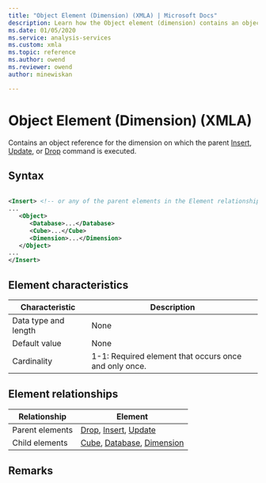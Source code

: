 ```yaml
---
title: "Object Element (Dimension) (XMLA) | Microsoft Docs"
description: Learn how the Object element (dimension) contains an object reference for the dimension on which the parent Insert, Update, or Drop command is executed.
ms.date: 01/05/2020
ms.service: analysis-services
ms.custom: xmla
ms.topic: reference
ms.author: owend
ms.reviewer: owend
author: minewiskan

---
```

# Object Element (Dimension) (XMLA)

  Contains an object reference for the dimension on which the parent [Insert](../xml-elements-commands/insert-element-xmla.md), [Update](../xml-elements-commands/update-element-xmla.md), or [Drop](../xml-elements-commands/drop-element-xmla.md) command is executed.  
  
## Syntax  
  
```xml  
  
<Insert> <!-- or any of the parent elements in the Element relationships table -->  
...  
   <Object>  
      <Database>...</Database>  
      <Cube>...</Cube>  
      <Dimension>...</Dimension>  
   </Object>  
...  
</Insert>  
```  
  
## Element characteristics  
  
|Characteristic|Description|  
|--------------------|-----------------|  
|Data type and length|None|  
|Default value|None|  
|Cardinality|1-1: Required element that occurs once and only once.|  
  
## Element relationships  
  
|Relationship|Element|  
|------------------|-------------|  
|Parent elements|[Drop](../xml-elements-commands/drop-element-xmla.md), [Insert](../xml-elements-commands/insert-element-xmla.md), [Update](../xml-elements-commands/update-element-xmla.md)|  
|Child elements|[Cube](../xml-elements-properties/cube-element-xmla.md), [Database](../xml-elements-properties/database-element-xmla.md), [Dimension](../xml-elements-properties/dimension-element-xmla.md)|  
  
## Remarks  